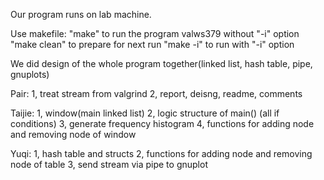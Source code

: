 Our program runs on lab machine.

Use makefile: "make" to run the program valws379 without "-i" option
              "make clean" to prepare for next run
              "make -i" to run with "-i" option

We did design of the whole program together(linked list, hash table, pipe, gnuplots)

Pair:
  1, treat stream from valgrind
  2, report, deisng, readme, comments

Taijie:
  1, window(main linked list)
  2, logic structure of main() (all if conditions)
  3, generate frequency histogram
  4, functions for adding node and removing node of window

Yuqi:
  1, hash table and structs
  2, functions for adding node and removing node of table
  3, send stream via pipe to gnuplot

